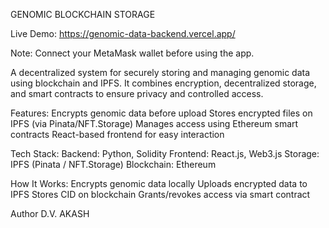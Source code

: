 GENOMIC BLOCKCHAIN STORAGE

Live Demo:
https://genomic-data-backend.vercel.app/

Note: Connect your MetaMask wallet before using the app.

A decentralized system for securely storing and managing genomic data using blockchain and IPFS.
It combines encryption, decentralized storage, and smart contracts to ensure privacy and controlled access.

Features:
Encrypts genomic data before upload
Stores encrypted files on IPFS (via Pinata/NFT.Storage)
Manages access using Ethereum smart contracts
React-based frontend for easy interaction

Tech Stack:
Backend: Python, Solidity
Frontend: React.js, Web3.js
Storage: IPFS (Pinata / NFT.Storage)
Blockchain: Ethereum

How It Works:
Encrypts genomic data locally
Uploads encrypted data to IPFS
Stores CID on blockchain
Grants/revokes access via smart contract

Author
D.V. AKASH

